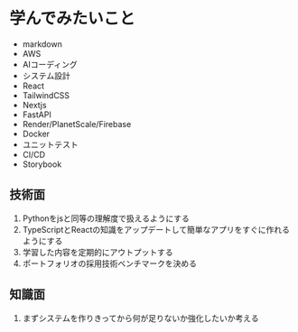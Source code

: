 # 学んでみたいこと
 - markdown
 - AWS
 - AIコーディング
 - システム設計
 - React
 - TailwindCSS
 - Nextjs
 - FastAPI
 - Render/PlanetScale/Firebase
 - Docker
 - ユニットテスト
 - CI/CD
 - Storybook

## 技術面
1. Pythonをjsと同等の理解度で扱えるようにする
2. TypeScriptとReactの知識をアップデートして簡単なアプリをすぐに作れるようにする
3. 学習した内容を定期的にアウトプットする
4. ポートフォリオの採用技術ベンチマークを決める

## 知識面
1. まずシステムを作りきってから何が足りないか強化したいか考える
